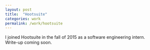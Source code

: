 ```yaml
---
layout: post
title:  "Hootsuite"
categories: work
permalink: /work/hootsuite
---
```


I joined Hootsuite in the fall of 2015 as a software engineering intern. <br/>
Write-up coming soon.
